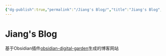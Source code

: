 ```yaml
---
{"dg-publish":true,"permalink":"/Jiang's Blog/","title":"Jiang's Blog","tags":["gardenEntry","gardenEntry","gardenEntry","gardenEntry","gardenEntry"],"noteIcon":""}
---
```



# Jiang's Blog

基于Obsidian插件[obsidian-digital-garden](https://github.com/oleeskild/Obsidian-Digital-Garden)生成的博客网站
